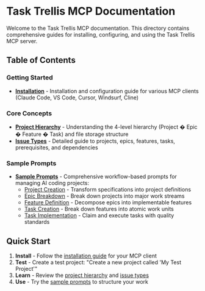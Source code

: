 # Task Trellis MCP Documentation

Welcome to the Task Trellis MCP documentation. This directory contains comprehensive guides for installing, configuring, and using the Task Trellis MCP server.

## Table of Contents

### Getting Started

- **[Installation](installation.md)** - Installation and configuration guide for various MCP clients (Claude Code, VS Code, Cursor, Windsurf, Cline)

### Core Concepts

- **[Project Hierarchy](project-hierarchy.md)** - Understanding the 4-level hierarchy (Project � Epic � Feature � Task) and file storage structure
- **[Issue Types](issues.md)** - Detailed guide to projects, epics, features, tasks, prerequisites, and dependencies

### Sample Prompts

- **[Sample Prompts](sample_prompts/)** - Comprehensive workflow-based prompts for managing AI coding projects:
  - [Project Creation](sample_prompts/create-project-trellis.md) - Transform specifications into project definitions
  - [Epic Breakdown](sample_prompts/create-epics-trellis.md) - Break down projects into major work streams
  - [Feature Definition](sample_prompts/create-features-trellis.md) - Decompose epics into implementable features
  - [Task Creation](sample_prompts/create-tasks-trellis.md) - Break down features into atomic work units
  - [Task Implementation](sample_prompts/implement-task-trellis.md) - Claim and execute tasks with quality standards

## Quick Start

1. **Install** - Follow the [installation guide](installation.md) for your MCP client
2. **Test** - Create a test project: "Create a new project called 'My Test Project'"
3. **Learn** - Review the [project hierarchy](project-hierarchy.md) and [issue types](issues.md)
4. **Use** - Try the [sample prompts](sample_prompts/) to structure your work

